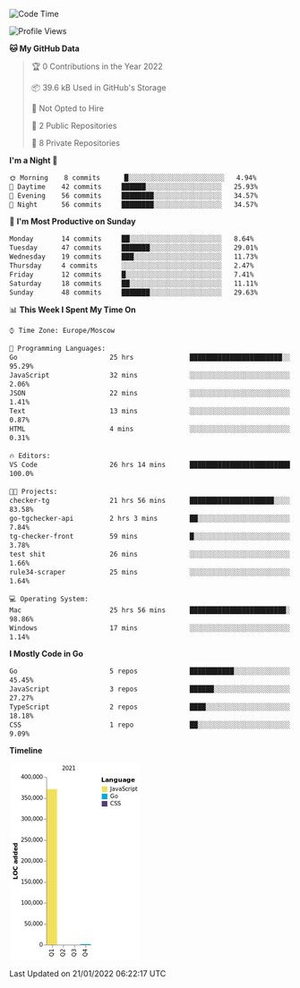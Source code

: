 <!--START_SECTION:waka-->
![Code Time](http://img.shields.io/badge/Code%20Time-130%20hrs%208%20mins-blue)

![Profile Views](http://img.shields.io/badge/Profile%20Views-0-blue)

**🐱 My GitHub Data** 

> 🏆 0 Contributions in the Year 2022
 > 
> 📦 39.6 kB Used in GitHub's Storage 
 > 
> 🚫 Not Opted to Hire
 > 
> 📜 2 Public Repositories 
 > 
> 🔑 8 Private Repositories  
 > 
**I'm a Night 🦉** 

```text
🌞 Morning    8 commits      █░░░░░░░░░░░░░░░░░░░░░░░░   4.94% 
🌆 Daytime    42 commits     ██████░░░░░░░░░░░░░░░░░░░   25.93% 
🌃 Evening    56 commits     ████████░░░░░░░░░░░░░░░░░   34.57% 
🌙 Night      56 commits     ████████░░░░░░░░░░░░░░░░░   34.57%

```
📅 **I'm Most Productive on Sunday** 

```text
Monday       14 commits     ██░░░░░░░░░░░░░░░░░░░░░░░   8.64% 
Tuesday      47 commits     ███████░░░░░░░░░░░░░░░░░░   29.01% 
Wednesday    19 commits     ███░░░░░░░░░░░░░░░░░░░░░░   11.73% 
Thursday     4 commits      ░░░░░░░░░░░░░░░░░░░░░░░░░   2.47% 
Friday       12 commits     █░░░░░░░░░░░░░░░░░░░░░░░░   7.41% 
Saturday     18 commits     ██░░░░░░░░░░░░░░░░░░░░░░░   11.11% 
Sunday       48 commits     ███████░░░░░░░░░░░░░░░░░░   29.63%

```


📊 **This Week I Spent My Time On** 

```text
⌚︎ Time Zone: Europe/Moscow

💬 Programming Languages: 
Go                       25 hrs              ███████████████████████░░   95.29% 
JavaScript               32 mins             ░░░░░░░░░░░░░░░░░░░░░░░░░   2.06% 
JSON                     22 mins             ░░░░░░░░░░░░░░░░░░░░░░░░░   1.41% 
Text                     13 mins             ░░░░░░░░░░░░░░░░░░░░░░░░░   0.87% 
HTML                     4 mins              ░░░░░░░░░░░░░░░░░░░░░░░░░   0.31%

🔥 Editors: 
VS Code                  26 hrs 14 mins      █████████████████████████   100.0%

🐱‍💻 Projects: 
checker-tg               21 hrs 56 mins      █████████████████████░░░░   83.58% 
go-tgchecker-api         2 hrs 3 mins        ██░░░░░░░░░░░░░░░░░░░░░░░   7.84% 
tg-checker-front         59 mins             █░░░░░░░░░░░░░░░░░░░░░░░░   3.78% 
test shit                26 mins             ░░░░░░░░░░░░░░░░░░░░░░░░░   1.66% 
rule34-scraper           25 mins             ░░░░░░░░░░░░░░░░░░░░░░░░░   1.64%

💻 Operating System: 
Mac                      25 hrs 56 mins      ████████████████████████░   98.86% 
Windows                  17 mins             ░░░░░░░░░░░░░░░░░░░░░░░░░   1.14%

```

**I Mostly Code in Go** 

```text
Go                       5 repos             ███████████░░░░░░░░░░░░░░   45.45% 
JavaScript               3 repos             ██████░░░░░░░░░░░░░░░░░░░   27.27% 
TypeScript               2 repos             ████░░░░░░░░░░░░░░░░░░░░░   18.18% 
CSS                      1 repo              ██░░░░░░░░░░░░░░░░░░░░░░░   9.09%

```


**Timeline**

![Chart not found](https://raw.githubusercontent.com/jeezft/jeezft/main/charts/bar_graph.png) 


 Last Updated on 21/01/2022 06:22:17 UTC
<!--END_SECTION:waka-->
